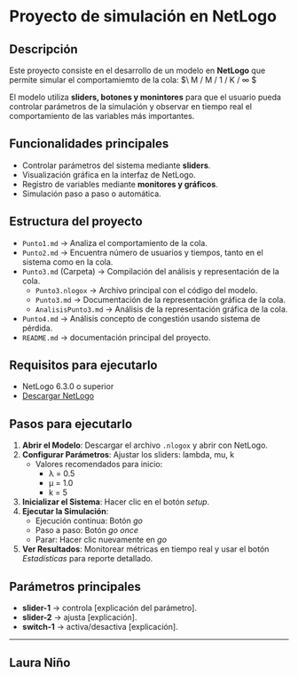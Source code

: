 # Proyecto de simulación en NetLogo  

## Descripción  
Este proyecto consiste en el desarrollo de un modelo en **NetLogo** que permite simular el comportamiemto de la cola:
$\ M / M / 1 / K / ∞ $

El modelo utiliza **sliders, botones y monintores** para que el usuario pueda controlar parámetros de la simulación y observar en tiempo real el comportamiento de las variables más importantes.  

##  Funcionalidades principales  
- Controlar parámetros del sistema mediante **sliders**.  
- Visualización gráfica en la interfaz de NetLogo.  
- Registro de variables mediante **monitores y gráficos**.  
- Simulación paso a paso o automática.  

## Estructura del proyecto  
- `Punto1.md` → Analiza el comportamiento de la cola.
- `Punto2.md` → Encuentra número de usuarios y tiempos, tanto en el sistema como en la cola.
- `Punto3.md` (Carpeta) → Compilación del análisis y representación de la cola.
  - `Punto3.nlogox` → Archivo principal con el código del modelo.
  - `Punto3.md` → Documentación de la representación gráfica de la cola.
  - `AnalisisPunto3.md` → Análisis de la representación gráfica de la cola.
- `Punto4.md` → Análisis concepto de congestión usando sistema de pérdida.
- `README.md` → documentación principal del proyecto.  

## Requisitos para ejecutarlo
- NetLogo 6.3.0 o superior
- [Descargar NetLogo](https://ccl.northwestern.edu/netlogo/)

## Pasos para ejecutarlo
1. **Abrir el Modelo**: Descargar el archivo `.nlogox` y abrir con NetLogo.
2. **Configurar Parámetros**: Ajustar los sliders: lambda, mu, k
    - Valores recomendados para inicio:
      - λ = 0.5
      - μ = 1.0
      - k = 5
3. **Inicializar el Sistema**: Hacer clic en el botón *setup*.
4. **Ejecutar la Simulación**:
    - Ejecución continua: Botón *go*
    - Paso a paso: Botón *go once*
    - Parar: Hacer clic nuevamente en *go*
5. **Ver Resultados**: Monitorear métricas en tiempo real y usar el botón *Estadísticas* para reporte detallado.

## Parámetros principales  
- **slider-1** → controla [explicación del parámetro].  
- **slider-2** → ajusta [explicación].  
- **switch-1** → activa/desactiva [explicación].  


---


## Laura Niño
